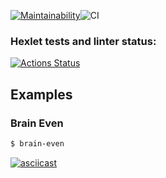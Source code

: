 [![Maintainability](https://api.codeclimate.com/v1/badges/646ac0b48d386bdf9328/maintainability)](https://codeclimate.com/github/f4hr/frontend-project-lvl1/maintainability)![CI](https://github.com/f4hr/frontend-project-lvl1/workflows/CI/badge.svg)
### Hexlet tests and linter status:
[![Actions Status](https://github.com/f4hr/frontend-project-lvl1/workflows/hexlet-check/badge.svg)](https://github.com/f4hr/frontend-project-lvl1/actions)

## Examples

### Brain Even

```sh
$ brain-even
```

[![asciicast](https://asciinema.org/a/dhgegLULeKyp3rggwV1YuWh0a.svg)](https://asciinema.org/a/dhgegLULeKyp3rggwV1YuWh0a)